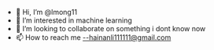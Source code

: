 - 👋 Hi, I’m @lmong11
- 👀 I’m interested in machine learning
- 💞️ I’m looking to collaborate on something i dont know now
- 📫 How to reach me --hainanli111111@gmail.com

<!---
lmong11/lmong11 is a ✨ special ✨ repository because its `README.md` (this file) appears on your GitHub profile.
You can click the Preview link to take a look at your changes.
--->
